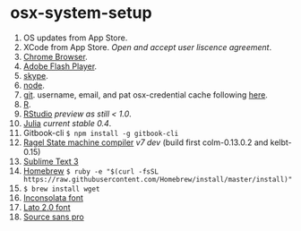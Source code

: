 # osx-system-setup

1. OS updates from App Store.
2. XCode from App Store. _Open and accept user liscence agreement_.
3. [Chrome Browser](https://www.google.com/chrome/).
4. [Adobe Flash Player](https://get.adobe.com/flashplayer/).
5. [skype](http://www.skype.com).
6. [node](https://nodejs.org/en/).
7. [git](https://git-scm.com/downloads). username, email, and pat osx-credential cache following [here](https://help.github.com/articles/set-up-git/).
8. [R](https://cran.r-project.org).
9. [RStudio](https://www.rstudio.com/products/rstudio/download/preview/) _preview as still < 1.0_.
10. [Julia](http://julialang.org/downloads/) _current stable 0.4_.
11. Gitbook-cli `$ npm install -g gitbook-cli`
12. [Ragel State machine compiler](https://www.colm.net/open-source/ragel/) _v7 dev_ (build first colm-0.13.0.2 and kelbt-0.15)
13. [Sublime Text 3](http://www.sublimetext.com/3)
14. [Homebrew](http://brew.sh) `$ ruby -e "$(curl -fsSL https://raw.githubusercontent.com/Homebrew/install/master/install)"`
15. `$ brew install wget`
16. [Inconsolata font](http://www.levien.com/type/myfonts/inconsolata.html)
17. [Lato 2.0 font](http://www.latofonts.com/lato-free-fonts/)
18. [Source sans pro](https://www.google.com/fonts#UsePlace:use/Collection:Source+Sans+Pro)

